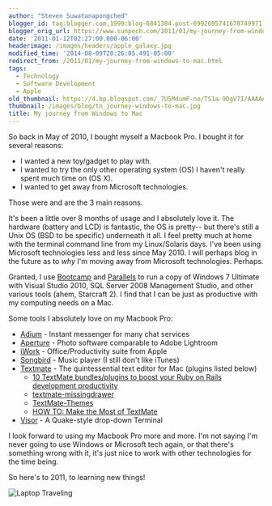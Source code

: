 ```yaml
---
author: "Steven Suwatanapongched"
blogger_id: tag:blogger.com,1999:blog-6841384.post-6992695741678749971
blogger_orig_url: https://www.sunpech.com/2011/01/my-journey-from-windows-to-mac.html
date: '2011-01-12T02:27:00.000-06:00'
headerimage: /images/headers/apple_galaxy.jpg
modified_time: '2014-08-09T20:26:05.491-05:00'
redirect_from: /2011/01/my-journey-from-windows-to-mac.html
tags:
  - Technology
  - Software Development
  - Apple
old_thumbnail: https://4.bp.blogspot.com/_7U5MdumP-no/TS1a-9DgV7I/AAAAAAAAfLg/B20G9RlSsFs/s800/IMG_2979.jpg
thumbnail: /images/blog/tn_journey-windows-to-mac.jpg
title: My journey from Windows to Mac
---
```



So back in May of 2010, I bought myself a Macbook Pro.  I bought it for several reasons:

* I wanted a new toy/gadget to play with.
* I wanted to try the only other operating system (OS) I haven't really spent much time on (OS X).
* I wanted to get away from Microsoft technologies.


Those were and are the 3 main reasons.

It's been a little over 8 months of usage and I absolutely love it.  The hardware (battery and LCD) is fantastic, the OS is pretty-- but there's still a Unix OS (BSD to be specific) underneath it all.  I feel pretty much at home with the terminal command line from my Linux/Solaris days.  I've been using Microsoft technologies less and less since May 2010.  I will perhaps blog in the future as to <i>why</i> I'm moving away from Microsoft technologies.  Perhaps.

Granted, I use [Bootcamp](https://en.wikipedia.org/wiki/Boot_Camp_(software)) and [Parallels](https://www.parallels.com/) to run a copy of Windows 7 Ultimate with Visual Studio 2010, SQL Server 2008 Management Studio, and other various tools (ahem, Starcraft 2).  I find that I can be just as productive with my computing needs on a Mac.

Some tools I absolutely love on my Macbook Pro:


* [Adium](https://adium.im/) - Instant messenger for many chat services
* [Aperture](https://www.apple.com/aperture/) - Photo software comparable to Adobe Lightroom
* [iWork](https://www.apple.com/iwork/) - Office/Productivity suite from Apple
* [Songbird](https://getsongbird.com/) - Music player (I still don't like iTunes)
* [Textmate](https://macromates.com/) - The quintessential text editor for Mac (plugins listed below)
  * [10 TextMate bundles/plugins to boost your Ruby on Rails development productivity](https://adventuresincoding.com/2010/05/10-textmate-bundlesplugins-to-boost-your-ruby-on-rails-development-productivity)
  * [textmate-missingdrawer](https://github.com/jezdez/textmate-missingdrawer)
  * [TextMate-Themes](https://github.com/filmgirl/TextMate-Themes)
  * [HOW TO: Make the Most of TextMate](https://mashable.com/2010/12/23/textmate-guide/?utm_source=feedburner&amp;utm_medium=feed&amp;utm_campaign=Feed:+Mashable+(Mashable))
* [Visor](https://visor.binaryage.com/) - A Quake-style drop-down Terminal


I look forward to using my Macbook Pro more and more.  I'm not saying I'm never going to use Windows or Microsoft tech again, or that there's something wrong with it, it's just nice to work with other technologies for the time being.

So here's to 2011, to learning new things!

![Laptop Traveling](/images/blog/IMG_2979.jpg)